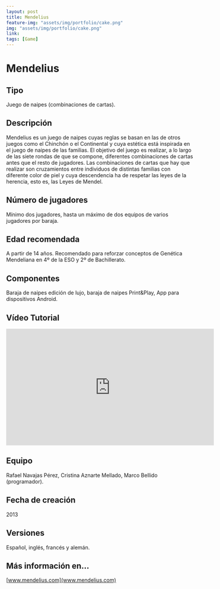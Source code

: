 ```yaml
---
layout: post
title: Mendelius
feature-img: "assets/img/portfolio/cake.png"
img: "assets/img/portfolio/cake.png"
link: 
tags: [Game]
---
```


<!-- ![Cake]({{ page.img | relative_url }})

[FOTO ILUSTRATIVA DEL JUEGO] -->

# Mendelius

## Tipo

Juego de naipes (combinaciones de cartas).

## Descripción

Mendelius es un juego de naipes cuyas reglas se basan en las de otros juegos como el Chinchón o el Continental y cuya estética está inspirada en el juego de naipes de las familias. El objetivo del juego es realizar, a lo largo de las siete rondas de que se compone, diferentes combinaciones de cartas antes que el resto de jugadores. Las combinaciones de cartas que hay que realizar son cruzamientos entre individuos de distintas familias con diferente color de piel y cuya descendencia ha de respetar las leyes de la herencia, esto es, las Leyes de Mendel.

## Número de jugadores

Mínimo dos jugadores, hasta un máximo de dos equipos de varios jugadores por baraja.  

## Edad recomendada

A partir de 14 años. Recomendado para reforzar conceptos de Genética Mendeliana en 4º de la ESO y 2º de Bachillerato. 

## Componentes

Baraja de naipes edición de lujo, baraja de naipes Print&Play, App para dispositivos Android. 

## Vídeo Tutorial

<iframe width="560" height="315" src="https://www.youtube.com/embed/9xSYvj8KTq4" frameborder="0" allow="autoplay; encrypted-media" allowfullscreen></iframe>

## Equipo

Rafael Navajas Pérez, Cristina Aznarte Mellado, Marco Bellido (programador). 

## Fecha de creación

2013

## Versiones

Español, inglés, francés y alemán. 

## Más información en...

[www.mendelius.com](www.mendelius.com)

